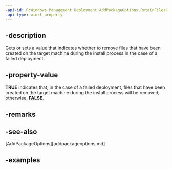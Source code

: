 ```yaml
---
-api-id: P:Windows.Management.Deployment.AddPackageOptions.RetainFilesOnFailure
-api-type: winrt property
---
```


## -description

Gets or sets a value that indicates whether to remove files that have been created on the target machine during the install process in the case of a failed deployment.

## -property-value

**TRUE** indicates that, in the case of a failed deployment, files that have been created on the target machine during the install process will be removed; otherwise, **FALSE**.

## -remarks

## -see-also

[AddPackageOptions][addpackageoptions.md]

## -examples

